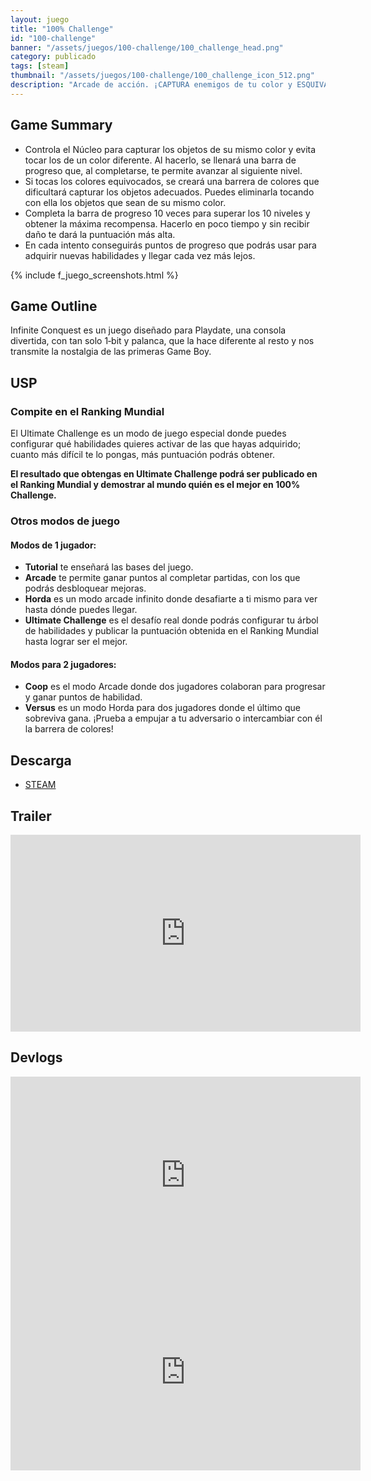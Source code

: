 ```yaml
---
layout: juego
title: "100% Challenge"
id: "100-challenge"
banner: "/assets/juegos/100-challenge/100_challenge_head.png"
category: publicado
tags: [steam]
thumbnail: "/assets/juegos/100-challenge/100_challenge_icon_512.png"
description: "Arcade de acción. ¡CAPTURA enemigos de tu color y ESQUIVA al resto para ser el mejor del mundo! Rápido, adictivo y 100% desafiante."
---
```



## Game Summary

* Controla el Núcleo para capturar los objetos de su mismo color y evita tocar los de un color diferente. Al hacerlo, se llenará una barra de progreso que, al completarse, te permite avanzar al siguiente nivel.
* Si tocas los colores equivocados, se creará una barrera de colores que dificultará capturar los objetos adecuados. Puedes eliminarla tocando con ella los objetos que sean de su mismo color.
* Completa la barra de progreso 10 veces para superar los 10 niveles y obtener la máxima recompensa. Hacerlo en poco tiempo y sin recibir daño te dará la puntuación más alta.
* En cada intento conseguirás puntos de progreso que podrás usar para adquirir nuevas habilidades y llegar cada vez más lejos.

{% include f_juego_screenshots.html %}

## Game Outline

Infinite Conquest es un juego diseñado para Playdate, una consola divertida, con tan solo 1‑bit y palanca, que la hace diferente al resto y nos transmite la nostalgia de las primeras Game Boy.

## USP
### Compite en el Ranking Mundial

El Ultimate Challenge es un modo de juego especial donde puedes configurar qué habilidades quieres activar de las que hayas adquirido; cuanto más difícil te lo pongas, más puntuación podrás obtener.

**El resultado que obtengas en Ultimate Challenge podrá ser publicado en el Ranking Mundial y demostrar al mundo quién es el mejor en 100% Challenge.**

### Otros modos de juego
#### Modos de 1 jugador:

* **Tutorial** te enseñará las bases del juego.
* **Arcade** te permite ganar puntos al completar partidas, con los que podrás desbloquear mejoras.
* **Horda** es un modo arcade infinito donde desafiarte a ti mismo para ver hasta dónde puedes llegar.
* **Ultimate Challenge** es el desafío real donde podrás configurar tu árbol de habilidades y publicar la puntuación obtenida en el Ranking Mundial hasta lograr ser el mejor.

#### Modos para 2 jugadores:

* **Coop** es el modo Arcade donde dos jugadores colaboran para progresar y ganar puntos de habilidad.
* **Versus** es un modo Horda para dos jugadores donde el último que sobreviva gana. ¡Prueba a empujar a tu adversario o intercambiar con él la barrera de colores!


## Descarga

* [STEAM](https://store.steampowered.com/app/2345380/100_Challenge)

## Trailer

<iframe width="560" height="315" src="https://www.youtube.com/embed/xC37P-TsRfY?si=vb4nPscUf-W_8tns" title="YouTube video player" frameborder="0" allow="accelerometer; autoplay; clipboard-write; encrypted-media; gyroscope; picture-in-picture; web-share" referrerpolicy="strict-origin-when-cross-origin" allowfullscreen></iframe>


## Devlogs

<iframe width="560" height="315" src="https://www.youtube.com/embed/K-L8FrBtA-g?si=iul-mmYXnrt-rj1p" title="YouTube video player" frameborder="0" allow="accelerometer; autoplay; clipboard-write; encrypted-media; gyroscope; picture-in-picture; web-share" referrerpolicy="strict-origin-when-cross-origin" allowfullscreen></iframe>

<iframe width="560" height="315" src="https://www.youtube.com/embed/O8LH83A-mbw?si=NWZdOjl80O95PfsW" title="YouTube video player" frameborder="0" allow="accelerometer; autoplay; clipboard-write; encrypted-media; gyroscope; picture-in-picture; web-share" referrerpolicy="strict-origin-when-cross-origin" allowfullscreen></iframe>
